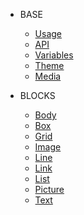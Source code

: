 * BASE

  * [Usage](/base/usage.md)
  * [API](/base/api.md)
  * [Variables](/base/variables.md)
  * [Theme](/base/theme.md)
  * [Media](/base/media.md)

* BLOCKS
  * [Body](packages/evokit-body/)
  * [Box](packages/evokit-box/)
  * [Grid](packages/evokit-grid/)
  * [Image](packages/evokit-image/)
  * [Line](packages/evokit-line/)
  * [Link](packages/evokit-link/)
  * [List](packages/evokit-list/)
  * [Picture](packages/evokit-picture/)
  * [Text](packages/evokit-text/)

  <!-- * [Form](complex/form.md) -->
  <!-- * [Progress](complex/progress.md) -->
  <!-- * [Card](complex/card.md) -->
